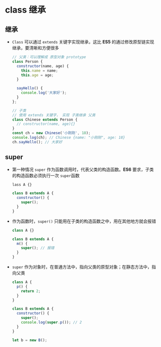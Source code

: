 # class 继承

## 继承

  - `Class` 可以通过 `extends` 关键字实现继承，这比 **ES5** 的通过修改原型链实现继承，要清晰和方便很多

    ```javascript
    // 父类：可以理解成 原型对象 prototype
    class Person {
      constructor(name, age) {
        this.name = name;
        this.age = age;
      }

      sayHello() {
        console.log('大家好');
      }
    };

    // 子类
    // 使用 extends 关键字， 实现 子类继承 父类
    class Chinese extends Person {
      // constructor(name, age){}
    }
    const ch = new Chinese('小刚刚', 18);
    console.log(ch); // Chinese {name: "小刚刚", age: 18}
    ch.sayHello(); // 大家好
    ```

## super

  - 第一种情况 `super` 作为函数调用时，代表父类的构造函数。**ES6**  要求，子类的构造函数必须执行一次 `super`函数

    ```javascript
    lass A {}

    class B extends A {
      constructor() {
        super();
      }
    }
    ```

  - 作为函数时，`super()` 只能用在子类的构造函数之中，用在其他地方就会报错

    ```javascript
    class A {}

    class B extends A {
      m() {
        super(); // 报错
      }
    }
    ```

  - `super` 作为对象时，在普通方法中，指向父类的原型对象；在静态方法中，指向父类

    ```javascript
    class A {
      p() {
        return 2;
      }
    }

    class B extends A {
      constructor() {
        super();
        console.log(super.p()); // 2
      }
    }

    let b = new B();
    ```
